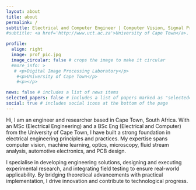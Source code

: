 ```yaml
---
layout: about
title: about
permalink: /
subtitle: Electrical and Computer Engineer | Computer Vision, Signal Processing, and Automotive Electronics
#subtitle: <a href='http://www.uct.ac.za'>University of Cape Town</a>. Electrical engineer at the University of Cape Town. 

profile:
  align: right
  image: prof_pic.jpg
  image_circular: false # crops the image to make it circular
  #more_info: >
   # <p>Digital Image Processing Laboratory</p>
    #<p>University of Cape Town</p>
    #<p></p>

news: false # includes a list of news items
selected_papers: false # includes a list of papers marked as "selected={true}"
social: true # includes social icons at the bottom of the page
---
```

Hi, I am an engineer and researcher based in Cape Town, South Africa. With an MSc (Electrical Engineering) and a BSc Eng (Electrical and Computer) from the University of Cape Town, I have built a strong foundation in electrical engineering principles and practices. My expertise spans computer vision, machine learning, optics, microscopy, fluid stream analysis, automotive electronics, and PCB design.

I specialise in developing engineering solutions, designing and executing experimental research, and integrating field testing to ensure real-world applicability. By bridging theoretical advancements with practical implementation, I drive innovation and contribute to technological progress.